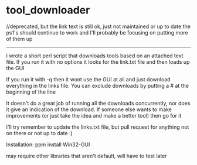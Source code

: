 # tool_downloader

//deprecated, but the link text is still ok, just not maintained or up to date
the ps1's should continue to work and I'll probably be focusing on putting more of them up

--------------------------------------

I wrote a short perl script that downloads tools based on an attached text file.
If you run it with no options it looks for the link.txt file and then loads up the GUI 

If you run it with -q then it wont use the GUI at all and just download everything in the links file.
You can exclude downloads by putting a # at the beginning of the line

It doesn't do a great job of running all the downloads concurrently, nor does it give an indication of the download. 
If someone else wants to make improvements (or just take the idea and make a better tool) then go for it

I'll try remember to update the links.txt file, but pull request for anything not on there or not up to date :)

Installation:
ppm install Win32-GUI

may require other libraries that aren't default, will have to test later
